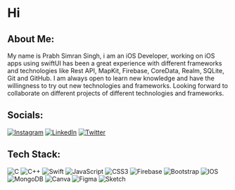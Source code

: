 # Hi 
##  About Me:
My name is Prabh Simran Singh, i am an iOS Developer, working on iOS apps using swiftUI has been a great experience with different frameworks and technologies like Rest API, MapKit, Firebase, CoreData, Realm, SQLite, Git and GitHub. I am always open to learn new knowledge and have the willingness to try out new technologies and frameworks. Looking forward to collaborate on different projects of different technologies and frameworks.

##  Socials:
[![Instagram](https://img.shields.io/badge/Instagram-%23E4405F.svg?logo=Instagram&logoColor=white)](https://instagram.com/imprabhsimran) [![LinkedIn](https://img.shields.io/badge/LinkedIn-%230077B5.svg?logo=linkedin&logoColor=white)](https://linkedin.com/in/imprabhsimran/) [![Twitter](https://img.shields.io/badge/Twitter-%231DA1F2.svg?logo=Twitter&logoColor=white)](https://twitter.com/imprabhsimran) 

## Tech Stack:
![C](https://img.shields.io/badge/c-%2300599C.svg?style=flat&logo=c&logoColor=white) ![C++](https://img.shields.io/badge/c++-%2300599C.svg?style=flat&logo=c%2B%2B&logoColor=white) ![Swift](https://img.shields.io/badge/swift-F54A2A?style=flat&logo=swift&logoColor=white) ![JavaScript](https://img.shields.io/badge/javascript-%23323330.svg?style=flat&logo=javascript&logoColor=%23F7DF1E) ![CSS3](https://img.shields.io/badge/css3-%231572B6.svg?style=flat&logo=css3&logoColor=white) ![Firebase](https://img.shields.io/badge/firebase-%23039BE5.svg?style=flat&logo=firebase) ![Bootstrap](https://img.shields.io/badge/bootstrap-%23563D7C.svg?style=flat&logo=bootstrap&logoColor=white) ![IOS](https://img.shields.io/badge/IOS-%2320232a.svg?style=flat&logo=apple&logoColor=white) ![MongoDB](https://img.shields.io/badge/MongoDB-%234ea94b.svg?style=flat&logo=mongodb&logoColor=white) ![Canva](https://img.shields.io/badge/Canva-%2300C4CC.svg?style=flat&logo=Canva&logoColor=white) 	![Figma](https://img.shields.io/badge/figma-%23F24E1E.svg?style=flat&logo=figma&logoColor=white) ![Sketch](https://img.shields.io/badge/Sketch-FFB387?style=flat&logo=sketch&logoColor=black)


<!-- Proudly created with GPRM ( https://gprm.itsvg.in ) -->
<!---
imprabhsimran/imprabhsimran is a ✨ special ✨ repository because its `README.md` (this file) appears on your GitHub profile.
You can click the Preview link to take a look at your changes.
--->
